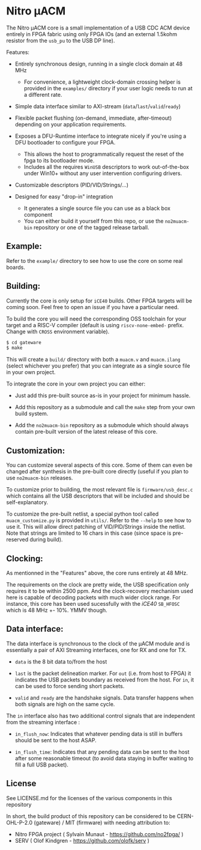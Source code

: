 Nitro μACM
==========

The Nitro μACM core is a small implementation of a USB CDC ACM device
entirely in FPGA fabric using only FPGA IOs (and an external 1.5kohm
resistor from the `usb_pu` to the USB DP line).

Features:

 - Entirely synchronous design, running in a single clock domain at 48 MHz
     - For convenience, a lightweight clock-domain crossing helper is provided
       in the `examples/` directory if your user logic needs to run at a
       different rate.

 - Simple data interface similar to AXI-stream (`data`/`last`/`valid`/`ready`)

 - Flexible packet flushing (on-demand, immediate, after-timeout) depending
   on your application requirements.

 - Exposes a DFU-Runtime interface to integrate nicely if you're using a DFU
   bootloader to configure your FPGA. 
     - This allows the host to programmatically request the reset of the fpga
       to its bootloader mode.
     - Includes all the requires `WinUSB` descriptors to work out-of-the-box
       under Win10+ without any user intervention configuring drivers.

 - Customizable descriptors (PID/VID/Strings/...)

 - Designed for easy "drop-in" integration
     - It generates a single source file you can use as a black box component
     - You can either build it yourself from this repo, or use the
       `no2muacm-bin` repository or one of the tagged release tarball.


Example:
--------

Refer to the `example/` directory to see how to use the core on some real boards.


Building:
---------

Currently the core is only setup for `iCE40` builds. Other FPGA targets will be
coming soon. Feel free to open an issue if you have a particular need.

To build the core you will need the corresponding OSS toolchain for your target
and a RISC-V compiler (default is using `riscv-none-embed-` prefix. Change with
`CROSS` environment variable).

```bash
$ cd gateware
$ make
```

This will create a `build/` directory with both a `muacm.v` and `muacm.ilang`
(select whichever you prefer) that you can integrate as a single source file
in your own project.

To integrate the core in your own project you can either:

 - Just add this pre-built source as-is in your project for minimum hassle.

 - Add this repository as a submodule and call the `make` step from your own
   build system.

 - Add the `no2muacm-bin` repository as a submodule which should always contain
   pre-built version of the latest release of this core.


Customization:
--------------

You can customize several aspects of this core. Some of them can even be
changed after synthesis in the pre-built core directly (useful if you plan
to use `no2muacm-bin` releases.

To customize prior to building, the most relevant file is `firmware/usb_desc.c`
which contains all the USB descriptors that will be included and should be
self-explanatory.

To customize the pre-built netlist, a special python tool called 
`muacm_customize.py` is provided in `utils/`. Refer to the `--help` to see
how to use it. This will allow direct patching of VID/PID/Strings inside
the netlist. Note that strings are limited to 16 chars in this case (since
space is pre-reserved during build).


Clocking:
---------

As mentionned in the "Features" above, the core runs entirely at 48 MHz.

The requirements on the clock are pretty wide, the USB specification only requires
it to be within 2500 ppm. And the clock-recovery mechanism used here is capable
of decoding packets with much wider clock range. For instance, this core has been
used sucessfully with the _iCE40_ `SB_HFOSC` which is 48 MHz +- 10%. YMMV though.


Data interface:
---------------

The data interface is synchronous to the clock of the μACM module
and is essentially a pair of AXI Streaming interfaces, one for
RX and one for TX.

 - `data` is the 8 bit data to/from the host

 - `last` is the packet delineation marker. For `out` (i.e. from host to
    FPGA) it indicates the USB packets boundary as received from the host.
    For `in`, it can be used to force sending short packets.

 - `valid` and `ready` are the handshake signals. Data transfer happens
   when both signals are high on the same cycle.

The `in` interface also has two additional control signals that are
independent from the streaming interface :

 - `in_flush_now`: Indicates that whatever pending data is still in buffers
   should be sent to the host ASAP.

 - `in_flush_time`: Indicates that any pending data can be sent to the host
   after some reasonable timeout (to avoid data staying in buffer waiting to
   fill a full USB packet).


License
-------

See LICENSE.md for the licenses of the various components in this repository

In short, the build product of this repository can be considered to be
CERN-OHL-P-2.0 (gateware) / MIT (firmware) with needing attribution to:

 - Nitro FPGA project ( Sylvain Munaut - https://github.com/no2fpga/ )
 - SERV ( Olof Kindgren - https://github.com/olofk/serv )
